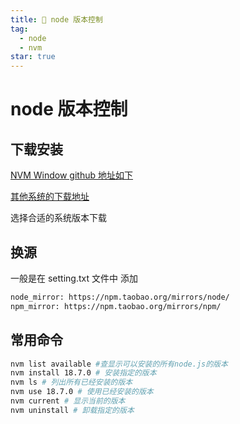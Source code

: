 ```yaml
---
title: 🥹 node 版本控制
tag:
  - node
  - nvm
star: true
---
```

# node 版本控制
## 下载安装

[NVM Window github 地址如下](https://github.com/coreybutler/nvm-windows/releases)

[其他系统的下载地址](https://github.com/nvm-sh/nvm?tab=readme-ov-file#installing-and-updating)

选择合适的系统版本下载

## 换源

一般是在 setting.txt 文件中 添加
```bash
node_mirror: https://npm.taobao.org/mirrors/node/
npm_mirror: https://npm.taobao.org/mirrors/npm/
```

## 常用命令

```bash
nvm list available #查显示可以安装的所有node.js的版本
nvm install 18.7.0 # 安装指定的版本
nvm ls # 列出所有已经安装的版本
nvm use 18.7.0 # 使用已经安装的版本
nvm current # 显示当前的版本
nvm uninstall # 卸载指定的版本
```